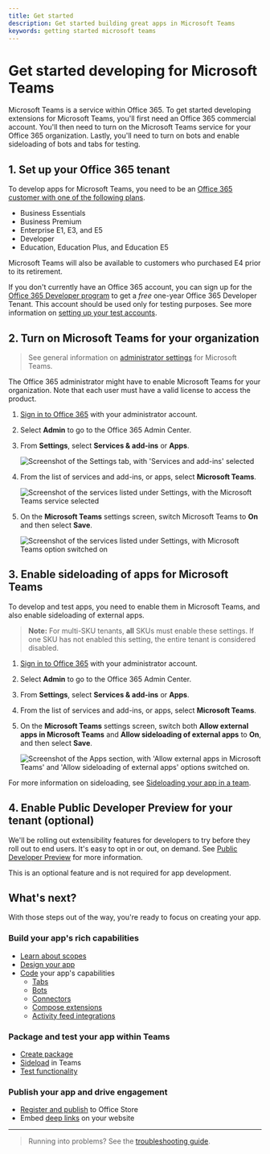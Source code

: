 ```yaml
---
title: Get started
description: Get started building great apps in Microsoft Teams
keywords: getting started microsoft teams
---
```


# Get started developing for Microsoft Teams

Microsoft Teams is a service within Office 365. To get started developing extensions for Microsoft Teams, you'll first need an Office 365 commercial account. You'll then need to turn on the Microsoft Teams service for your Office 365 organization. Lastly, you'll need to turn on bots and enable sideloading of bots and tabs for testing.

## 1. Set up your Office 365 tenant

To develop apps for Microsoft Teams, you need to be an [Office 365 customer with one of the following plans](https://products.office.com/en-us/business/compare-more-office-365-for-business-plans).

* Business Essentials
* Business Premium
* Enterprise E1, E3, and E5
* Developer
* Education, Education Plus, and Education E5

Microsoft Teams will also be available to customers who purchased E4 prior to its retirement.

If you don't currently have an Office 365 account, you can sign up for the [Office 365 Developer program](https://dev.office.com/devprogram) to get a *free* one-year Office 365 Developer Tenant. This account should be used only for testing purposes.  See more information on [setting up your test accounts](https://support.office.com/en-us/article/Add-users-individually-or-in-bulk-to-Office-365-Admin-Help-1970f7d6-03b5-442f-b385-5880b9c256ec?ui=en-US&rs=en-US&ad=US).

## 2. Turn on Microsoft Teams for your organization

>See general information on [administrator settings](https://support.office.com/article/Administrator-settings-for-Microsoft-Teams-3966a3f5-7e0f-4ea9-a402-41888f455ba2) for Microsoft Teams.

The Office 365 administrator might have to enable Microsoft Teams for your organization. Note that each user must have a valid license to access the product.

1. [Sign in to Office 365](https://portal.office.com) with your administrator account.
2. Select **Admin** to go to the Office 365 Admin Center.
3. From **Settings**, select **Services & add-ins** or **Apps**.

	![Screenshot of the Settings tab, with 'Services and add-ins' selected](~/assets/images/setup_services.png)

4. From the list of services and add-ins, or apps, select **Microsoft Teams**.
 
	![Screenshot of the services listed under Settings, with the Microsoft Teams service selected](~/assets/images/setup_select_teams.png)

5. On the **Microsoft Teams** settings screen, switch Microsoft Teams to **On** and then select **Save**.
 
	![Screenshot of the services listed under Settings, with Microsoft Teams option switched on](~/assets/images/setup/enableteamsandapps.png)

## 3. Enable sideloading of apps for Microsoft Teams

To develop and test apps, you need to enable them in Microsoft Teams, and also enable sideloading of external apps.

>**Note:** For multi-SKU tenants, **all** SKUs must enable these settings. If one SKU has not enabled this setting, the entire tenant is considered disabled.

1. [Sign in to Office 365](https://portal.office.com) with your administrator account.
2. Select **Admin** to go to the Office 365 Admin Center.
3. From **Settings**, select  **Services & add-ins** or **Apps**.
4. From the list of services and add-ins, or apps, select **Microsoft Teams**.
5. On the **Microsoft Teams** settings screen, switch both **Allow external apps in Microsoft Teams** and **Allow sideloading of external apps** to **On**, and then select **Save**.

	![Screenshot of the Apps section, with 'Allow external apps in Microsoft Teams' and 'Allow sideloading of external apps' options switched on.](~/assets/images/setup/enablesideloading.png)

For more information on sideloading, see [Sideloading your app in a team](~/concepts/app-sideload).

## 4. Enable Public Developer Preview for your tenant (optional) 

We'll be rolling out extensibility features for developers to try before they roll out to end users. It's easy to opt in or out, on demand. See [Public Developer Preview](~/reference/general/developer-preview) for more information.

This is an optional feature and is not required for app development.

## What's next?

With those steps out of the way, you're ready to focus on creating your app.

### Build your app's rich capabilities

* [Learn about scopes](~/concepts/apps/apps-overview)
* [Design your app](~/get-started/design)
* [Code](~/get-started/code) your app's capabilities
  * [Tabs](~/concepts/tabs/tabs-overview)
  * [Bots](~/concepts/bots/bots-overview)
  * [Connectors](~/concepts/connectors)
  * [Compose extensions](~/concepts/compose-extensions)
  * [Activity feed integrations](~/concepts/activity-feed)

### Package and test your app within Teams

* [Create package](~/publishing/apps-package)
* [Sideload](~/concepts/app-sideload) in Teams
* [Test functionality](~/reference/general/debug)

### Publish your app and drive engagement

* [Register and publish](~/publishing/apps-publish) to Office Store
* Embed [deep links](~/concepts/deep-links) on your website

---

> Running into problems? See the [troubleshooting guide](~/troubleshoot/troubleshoot).
